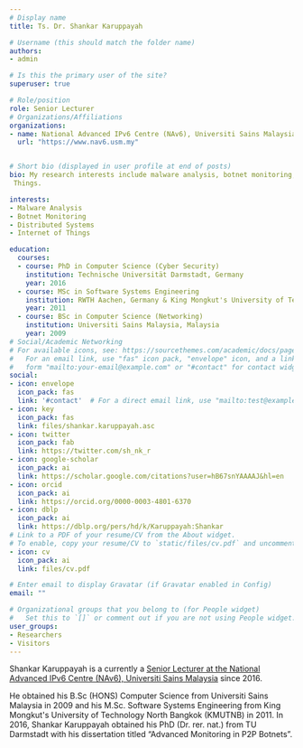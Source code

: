 ```yaml
---
# Display name
title: Ts. Dr. Shankar Karuppayah

# Username (this should match the folder name)
authors:
- admin

# Is this the primary user of the site?
superuser: true

# Role/position
role: Senior Lecturer
# Organizations/Affiliations
organizations:
- name: National Advanced IPv6 Centre (NAv6), Universiti Sains Malaysia (USM)
  url: "https://www.nav6.usm.my"


# Short bio (displayed in user profile at end of posts)
bio: My research interests include malware analysis, botnet monitoring, distributed systems and Internet of
 Things.

interests:
- Malware Analysis
- Botnet Monitoring
- Distributed Systems
- Internet of Things

education:
  courses:
  - course: PhD in Computer Science (Cyber Security)
    institution: Technische Universität Darmstadt, Germany
    year: 2016
  - course: MSc in Software Systems Engineering
    institution: RWTH Aachen, Germany & King Mongkut's University of Technology North Bangkok, Thailand
    year: 2011
  - course: BSc in Computer Science (Networking)
    institution: Universiti Sains Malaysia, Malaysia
    year: 2009
# Social/Academic Networking
# For available icons, see: https://sourcethemes.com/academic/docs/page-builder/#icons
#   For an email link, use "fas" icon pack, "envelope" icon, and a link in the
#   form "mailto:your-email@example.com" or "#contact" for contact widget.
social:
- icon: envelope
  icon_pack: fas
  link: '#contact'  # For a direct email link, use "mailto:test@example.org".
- icon: key
  icon_pack: fas
  link: files/shankar.karuppayah.asc
- icon: twitter
  icon_pack: fab
  link: https://twitter.com/sh_nk_r
- icon: google-scholar
  icon_pack: ai
  link: https://scholar.google.com/citations?user=hB67snYAAAAJ&hl=en
- icon: orcid
  icon_pack: ai
  link: https://orcid.org/0000-0003-4801-6370
- icon: dblp
  icon_pack: ai
  link: https://dblp.org/pers/hd/k/Karuppayah:Shankar
# Link to a PDF of your resume/CV from the About widget.
# To enable, copy your resume/CV to `static/files/cv.pdf` and uncomment the lines below.
- icon: cv
  icon_pack: ai
  link: files/cv.pdf

# Enter email to display Gravatar (if Gravatar enabled in Config)
email: ""

# Organizational groups that you belong to (for People widget)
#   Set this to `[]` or comment out if you are not using People widget.
user_groups:
- Researchers
- Visitors
---
```


Shankar Karuppayah is a currently a [Senior Lecturer at the National Advanced IPv6 Centre (NAv6), Universiti Sains
 Malaysia](https://www.nav6.usm.my/about-us/people/shankar-karuppayah/) since 2016. 
 
He obtained his B.Sc (HONS) Computer Science from Universiti Sains Malaysia in 2009 and his M.Sc. Software Systems
 Engineering from King Mongkut's University of Technology North Bangkok (KMUTNB) in 2011. In 2016, Shankar Karuppayah
obtained his PhD (Dr. rer. nat.) from TU Darmstadt with his dissertation titled “Advanced Monitoring in P2P Botnets”.
